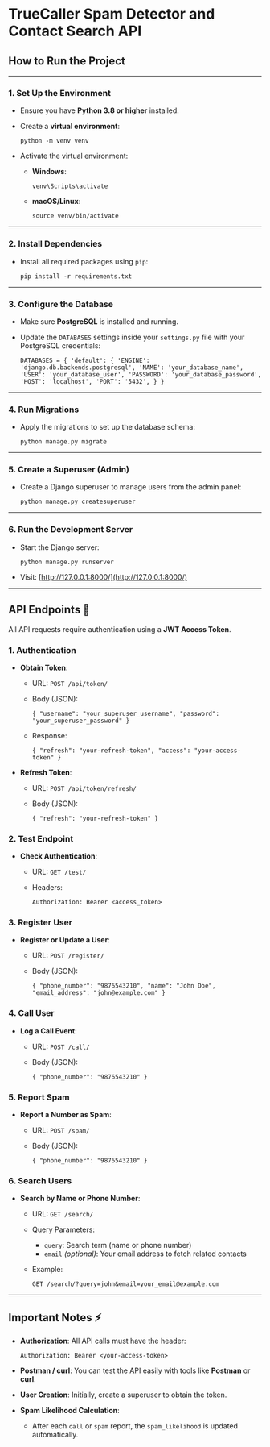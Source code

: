 TrueCaller Spam Detector and Contact Search API
===============================================

How to Run the Project
----------------------

---

### 1\. Set Up the Environment

- Ensure you have **Python 3.8 or higher** installed.
- Create a **virtual environment**:

  `python -m venv venv`
- Activate the virtual environment:

  - **Windows**:

    `venv\Scripts\activate`
  - **macOS/Linux**:

    `source venv/bin/activate`

---

### 2\. Install Dependencies

- Install all required packages using `pip`:

  `pip install -r requirements.txt`

---

### 3\. Configure the Database

- Make sure **PostgreSQL** is installed and running.
- Update the `DATABASES` settings inside your `settings.py` file with your PostgreSQL credentials:

  `DATABASES = { 'default': { 'ENGINE': 'django.db.backends.postgresql', 'NAME': 'your_database_name', 'USER': 'your_database_user', 'PASSWORD': 'your_database_password', 'HOST': 'localhost', 'PORT': '5432', } }`

---

### 4\. Run Migrations

- Apply the migrations to set up the database schema:

  `python manage.py migrate`

---

### 5\. Create a Superuser (Admin)

- Create a Django superuser to manage users from the admin panel:

  `python manage.py createsuperuser`

---

### 6\. Run the Development Server

- Start the Django server:

  `python manage.py runserver`
- Visit: [http://127.0.0.1:8000/](http://127.0.0.1:8000/)

---

API Endpoints 🚀
----------------

All API requests require authentication using a **JWT Access Token**.

### 1\. Authentication

- **Obtain Token**:

  - URL: `POST /api/token/`
  - Body (JSON):

    `{ "username": "your_superuser_username", "password": "your_superuser_password" }`
  - Response:

    `{ "refresh": "your-refresh-token", "access": "your-access-token" }`
- **Refresh Token**:

  - URL: `POST /api/token/refresh/`
  - Body (JSON):

    `{ "refresh": "your-refresh-token" }`

### 2\. Test Endpoint

- **Check Authentication**:

  - URL: `GET /test/`
  - Headers:

    `Authorization: Bearer <access_token>`

### 3\. Register User

- **Register or Update a User**:

  - URL: `POST /register/`
  - Body (JSON):

    `{ "phone_number": "9876543210", "name": "John Doe", "email_address": "john@example.com" }`

### 4\. Call User

- **Log a Call Event**:

  - URL: `POST /call/`
  - Body (JSON):

    `{ "phone_number": "9876543210" }`

### 5\. Report Spam

- **Report a Number as Spam**:

  - URL: `POST /spam/`
  - Body (JSON):

    `{ "phone_number": "9876543210" }`

### 6\. Search Users

- **Search by Name or Phone Number**:

  - URL: `GET /search/`
  - Query Parameters:

    - `query`: Search term (name or phone number)
    - `email` *(optional)*: Your email address to fetch related contacts
  - Example:

    `GET /search/?query=john&email=your_email@example.com`

---

Important Notes ⚡
------------------

- **Authorization**: All API calls must have the header:

  `Authorization: Bearer <your-access-token>`
- **Postman / curl**: You can test the API easily with tools like **Postman** or **curl**.
- **User Creation**: Initially, create a superuser to obtain the token.
- **Spam Likelihood Calculation**:

  - After each `call` or `spam` report, the `spam_likelihood` is updated automatically.
